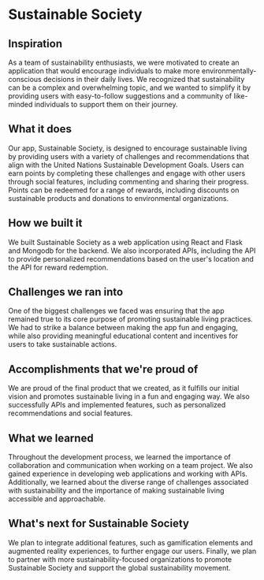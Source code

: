 # Sustainable Society

## Inspiration
As a team of sustainability enthusiasts, we were motivated to create an application that would encourage individuals to make more environmentally-conscious decisions in their daily lives. We recognized that sustainability can be a complex and overwhelming topic, and we wanted to simplify it by providing users with easy-to-follow suggestions and a community of like-minded individuals to support them on their journey.

## What it does
Our app, Sustainable Society, is designed to encourage sustainable living by providing users with a variety of challenges and recommendations that align with the United Nations Sustainable Development Goals. Users can earn points by completing these challenges and engage with other users through social features, including commenting and sharing their progress. Points can be redeemed for a range of rewards, including discounts on sustainable products and donations to environmental organizations.

## How we built it
We built Sustainable Society as a web application using React and Flask and Mongodb for the backend. We also incorporated APIs, including the API to provide personalized recommendations based on the user's location and the API for reward redemption. 

## Challenges we ran into
One of the biggest challenges we faced was ensuring that the app remained true to its core purpose of promoting sustainable living practices. We had to strike a balance between making the app fun and engaging, while also providing meaningful educational content and incentives for users to take sustainable actions.

## Accomplishments that we're proud of
We are proud of the final product that we created, as it fulfills our initial vision and promotes sustainable living in a fun and engaging way. We also successfully APIs and implemented features, such as personalized recommendations and social features. 

## What we learned
Throughout the development process, we learned the importance of collaboration and communication when working on a team project. We also gained experience in developing web applications and working with APIs. Additionally, we learned about the diverse range of challenges associated with sustainability and the importance of making sustainable living accessible and approachable.

## What's next for Sustainable Society
We plan to integrate additional features, such as gamification elements and augmented reality experiences, to further engage our users. Finally, we plan to partner with more sustainability-focused organizations to promote Sustainable Society and support the global sustainability movement. 
